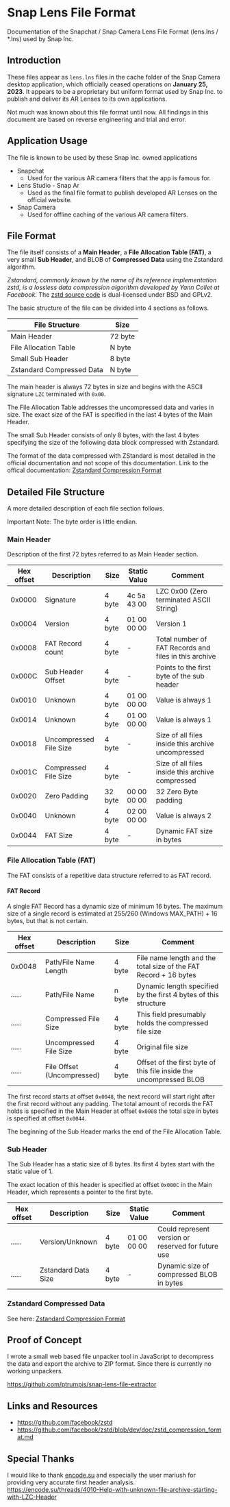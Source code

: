 # Snap Lens File Format 
Documentation of the Snapchat / Snap Camera Lens File Format (lens.lns / \*.lns) used by Snap Inc.

## Introduction
These files appear as `lens.lns` files in the cache folder of the Snap Camera desktop application, which officially ceased operations on **January 25, 2023**.
It appears to be a proprietary but uniform format used by Snap Inc. to publish and deliver its AR Lenses to its own applications.

Not much was known about this file format until now. All findings in this document are based on reverse engineering and trial and error.

## Application Usage
The file is known to be used by these Snap Inc. owned applications
- Snapchat
  - Used for the various AR camera filters that the app is famous for.
- Lens Studio - Snap Ar
  - Used as the final file format to publish developed AR Lenses on the official website.
- Snap Camera
  - Used for offline caching of the various AR camera filters.


## File Format
The file itself consists of a **Main Header**, a **File Allocation Table (FAT)**, a very small **Sub Header**, and BLOB of **Compressed Data** using the Zstandard algorithm.

*Zstandard, commonly known by the name of its reference implementation zstd, is a lossless data compression algorithm developed by Yann Collet at Facebook.*
The [zstd source code](https://github.com/facebook/zstd) is dual-licensed under BSD and GPLv2.

The basic structure of the file can be divided into 4 sections as follows.

| File Structure            | Size    |
| ------------------------- | ------- |
| Main Header               | 72 byte |
| File Allocation Table     |  N byte |
| Small Sub Header          |  8 byte |
| Zstandard Compressed Data |  N byte |

The main header is always 72 bytes in size and begins with the ASCII signature `LZC` terminated with `0x00`.

The File Allocation Table addresses the uncompressed data and varies in size. The exact size of the FAT is specified in the last 4 bytes of the Main Header.

The small Sub Header consists of only 8 bytes, with the last 4 bytes specifying the size of the following data block compressed with Zstandard.

The format of the data compressed with ZStandard is most detailed in the official documentation and not scope of this documentation.
Link to the offical documentation: [Zstandard Compression Format](https://github.com/facebook/zstd/blob/dev/doc/zstd_compression_format.md)

## Detailed File Structure
A more detailed description of each file section follows.

Important Note: The byte order is little endian.

### Main Header
Description of the first 72 bytes referred to as Main Header section.

Hex offset | Description                 | Size    | Static Value | Comment 
---------- | --------------------------- | ------- | ------------ | --------
0x0000     | Signature                   |  4 byte | 4c 5a 43 00  | LZC 0x00 (Zero terminated ASCII String)
0x0004     | Version                     |  4 byte | 01 00 00 00  | Version 1
0x0008     | FAT Record count            |  4 byte |       -      | Total number of FAT Records and files in this archive
0x000C     | Sub Header Offset           |  4 byte |       -      | Points to the first byte of the sub header
0x0010     | Unknown                     |  4 byte | 01 00 00 00  | Value is always 1
0x0014     | Unknown                     |  4 byte | 01 00 00 00  | Value is always 1
0x0018     | Uncompressed File Size      |  4 byte |       -      | Size of all files inside this archive uncompressed
0x001C     | Compressed File Size        |  4 byte |       -      | Size of all files inside this archive compressed
0x0020     | Zero Padding                | 32 byte | 00 00 00 00  | 32 Zero Byte padding
0x0040     | Unknown                     |  4 byte | 02 00 00 00  | Value is always 2
0x0044     | FAT Size                    |  4 byte |       -      | Dynamic FAT size in bytes


### File Allocation Table (FAT)
The FAT consists of a repetitive data structure referred to as FAT record.

#### FAT Record
A single FAT Record has a dynamic size of minimum 16 bytes. The maximum size of a single record is estimated at 255/260 (Windows MAX_PATH) + 16 bytes, but that is not certain.

Hex offset | Description                | Size    | Comment 
---------- | -------------------------- | ------- | --------
0x0048     | Path/File Name Length      |  4 byte | File name length and the total size of the FAT Record + 16 bytes
......     | Path/File Name             |  n byte | Dynamic length specified by the first 4 bytes of this structure
......     | Compressed File Size       |  4 byte | This field presumably holds the compressed file size
......     | Uncompressed File Size     |  4 byte | Original file size
......     | File Offset (Uncompressed) |  4 byte | Offset of the first byte of this file inside the uncompressed BLOB

The first record starts at offset `0x0048`, the next record will start right after the first record without any padding.
The total amount of records the FAT holds is specified in the Main Header at offset `0x0008` the total size in bytes is specified at offset `0x0044`.

The beginning of the Sub Header marks the end of the File Allocation Table.

### Sub Header
The Sub Header has a static size of 8 bytes. Its first 4 bytes start with the static value of 1.

The exact location of this header is specified at offset `0x000C` in the Main Header, which represents a pointer to the first byte.

Hex offset | Description         | Size    | Static Value | Comment 
---------- | ------------------- | ------- | ------------ | --------
......     | Version/Unknown     |  4 byte | 01 00 00 00  | Could represent version or reserved for future use
......     | Zstandard Data Size |  4 byte |       -      | Dynamic size of compressed BLOB in bytes

### Zstandard Compressed Data
See here: [Zstandard Compression Format](https://github.com/facebook/zstd/blob/dev/doc/zstd_compression_format.md)

## Proof of Concept
I wrote a small web based file unpacker tool in JavaScript to decompress the data and export the archive to ZIP format. Since there is currently no working unpackers.

https://github.com/ptrumpis/snap-lens-file-extractor

## Links and Resources
- https://github.com/facebook/zstd
- https://github.com/facebook/zstd/blob/dev/doc/zstd_compression_format.md

## Special Thanks
I would like to thank [encode.su](https://encode.su/) and especially the user mariush for providing very accurate first header analysis.
https://encode.su/threads/4010-Help-with-unknown-file-archive-starting-with-LZC-Header
